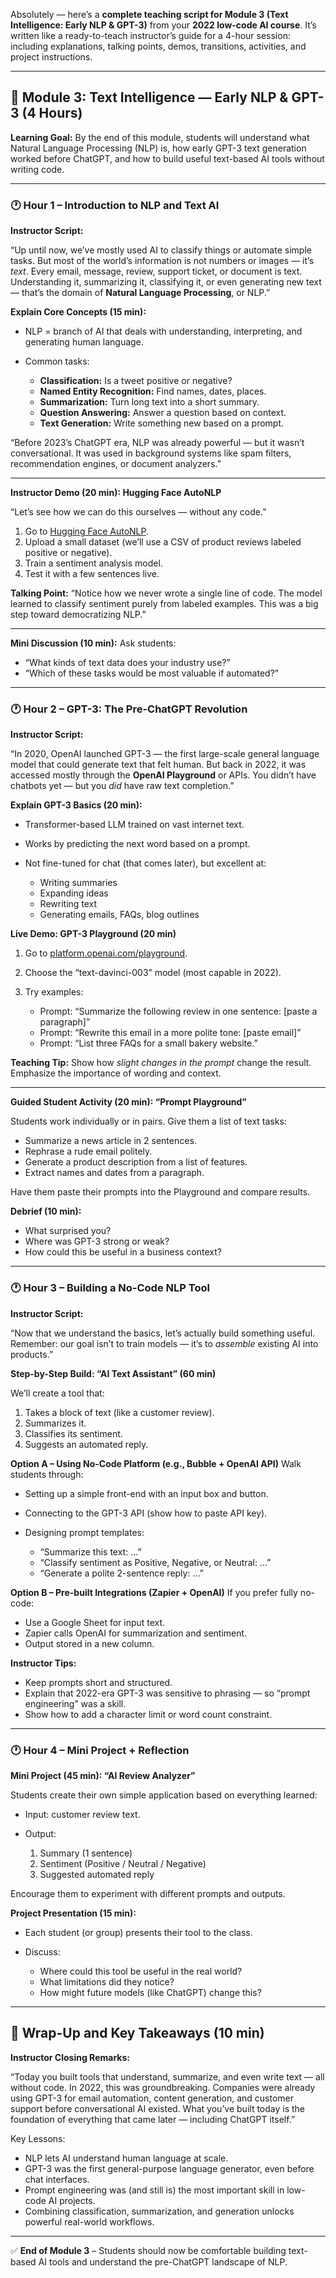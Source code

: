 Absolutely — here’s a **complete teaching script for Module 3 (Text Intelligence: Early NLP & GPT-3)** from your **2022 low-code AI course**. It’s written like a ready-to-teach instructor’s guide for a 4-hour session: including explanations, talking points, demos, transitions, activities, and project instructions.

---

## 🧠 Module 3: Text Intelligence — Early NLP & GPT-3 (4 Hours)

**Learning Goal:** By the end of this module, students will understand what Natural Language Processing (NLP) is, how early GPT-3 text generation worked before ChatGPT, and how to build useful text-based AI tools without writing code.

---

### 🕐 Hour 1 – Introduction to NLP and Text AI

**Instructor Script:**

“Up until now, we’ve mostly used AI to classify things or automate simple tasks. But most of the world’s information is not numbers or images — it’s *text*. Every email, message, review, support ticket, or document is text. Understanding it, summarizing it, classifying it, or even generating new text — that’s the domain of **Natural Language Processing**, or NLP.”

**Explain Core Concepts (15 min):**

* NLP = branch of AI that deals with understanding, interpreting, and generating human language.
* Common tasks:

  * **Classification:** Is a tweet positive or negative?
  * **Named Entity Recognition:** Find names, dates, places.
  * **Summarization:** Turn long text into a short summary.
  * **Question Answering:** Answer a question based on context.
  * **Text Generation:** Write something new based on a prompt.

“Before 2023’s ChatGPT era, NLP was already powerful — but it wasn’t conversational. It was used in background systems like spam filters, recommendation engines, or document analyzers.”

---

**Instructor Demo (20 min): Hugging Face AutoNLP**

“Let’s see how we can do this ourselves — without any code.”

1. Go to [Hugging Face AutoNLP](https://huggingface.co/autonlp).
2. Upload a small dataset (we’ll use a CSV of product reviews labeled positive or negative).
3. Train a sentiment analysis model.
4. Test it with a few sentences live.

**Talking Point:** “Notice how we never wrote a single line of code. The model learned to classify sentiment purely from labeled examples. This was a big step toward democratizing NLP.”

---

**Mini Discussion (10 min):**
Ask students:

* “What kinds of text data does your industry use?”
* “Which of these tasks would be most valuable if automated?”

---

### 🕐 Hour 2 – GPT-3: The Pre-ChatGPT Revolution

**Instructor Script:**

“In 2020, OpenAI launched GPT-3 — the first large-scale general language model that could generate text that felt human. But back in 2022, it was accessed mostly through the **OpenAI Playground** or APIs. You didn’t have chatbots yet — but you *did* have raw text completion.”

**Explain GPT-3 Basics (20 min):**

* Transformer-based LLM trained on vast internet text.
* Works by predicting the next word based on a prompt.
* Not fine-tuned for chat (that comes later), but excellent at:

  * Writing summaries
  * Expanding ideas
  * Rewriting text
  * Generating emails, FAQs, blog outlines

**Live Demo: GPT-3 Playground (20 min)**

1. Go to [platform.openai.com/playground](https://platform.openai.com/playground).
2. Choose the “text-davinci-003” model (most capable in 2022).
3. Try examples:

   * Prompt: “Summarize the following review in one sentence: [paste a paragraph]”
   * Prompt: “Rewrite this email in a more polite tone: [paste email]”
   * Prompt: “List three FAQs for a small bakery website.”

**Teaching Tip:** Show how *slight changes in the prompt* change the result. Emphasize the importance of wording and context.

---

**Guided Student Activity (20 min): “Prompt Playground”**

Students work individually or in pairs. Give them a list of text tasks:

* Summarize a news article in 2 sentences.
* Rephrase a rude email politely.
* Generate a product description from a list of features.
* Extract names and dates from a paragraph.

Have them paste their prompts into the Playground and compare results.

**Debrief (10 min):**

* What surprised you?
* Where was GPT-3 strong or weak?
* How could this be useful in a business context?

---

### 🕐 Hour 3 – Building a No-Code NLP Tool

**Instructor Script:**

“Now that we understand the basics, let’s actually build something useful. Remember: our goal isn’t to train models — it’s to *assemble* existing AI into products.”

**Step-by-Step Build: “AI Text Assistant” (60 min)**

We’ll create a tool that:

1. Takes a block of text (like a customer review).
2. Summarizes it.
3. Classifies its sentiment.
4. Suggests an automated reply.

**Option A – Using No-Code Platform (e.g., Bubble + OpenAI API)**
Walk students through:

* Setting up a simple front-end with an input box and button.
* Connecting to the GPT-3 API (show how to paste API key).
* Designing prompt templates:

  * “Summarize this text: …”
  * “Classify sentiment as Positive, Negative, or Neutral: …”
  * “Generate a polite 2-sentence reply: …”

**Option B – Pre-built Integrations (Zapier + OpenAI)**
If you prefer fully no-code:

* Use a Google Sheet for input text.
* Zapier calls OpenAI for summarization and sentiment.
* Output stored in a new column.

**Instructor Tips:**

* Keep prompts short and structured.
* Explain that 2022-era GPT-3 was sensitive to phrasing — so “prompt engineering” was a skill.
* Show how to add a character limit or word count constraint.

---

### 🕐 Hour 4 – Mini Project + Reflection

**Mini Project (45 min): “AI Review Analyzer”**

Students create their own simple application based on everything learned:

* Input: customer review text.
* Output:

  1. Summary (1 sentence)
  2. Sentiment (Positive / Neutral / Negative)
  3. Suggested automated reply

Encourage them to experiment with different prompts and outputs.

**Project Presentation (15 min):**

* Each student (or group) presents their tool to the class.
* Discuss:

  * Where could this tool be useful in the real world?
  * What limitations did they notice?
  * How might future models (like ChatGPT) change this?

---

## 🧰 Wrap-Up and Key Takeaways (10 min)

**Instructor Closing Remarks:**

“Today you built tools that understand, summarize, and even write text — all without code. In 2022, this was groundbreaking. Companies were already using GPT-3 for email automation, content generation, and customer support before conversational AI existed. What you’ve built today is the foundation of everything that came later — including ChatGPT itself.”

Key Lessons:

* NLP lets AI understand human language at scale.
* GPT-3 was the first general-purpose language generator, even before chat interfaces.
* Prompt engineering was (and still is) the most important skill in low-code AI projects.
* Combining classification, summarization, and generation unlocks powerful real-world workflows.

---

✅ **End of Module 3** – Students should now be comfortable building text-based AI tools and understand the pre-ChatGPT landscape of NLP.
